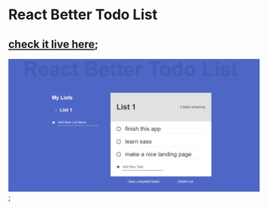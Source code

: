 # React Better Todo List

## [check it live here](http://react-better-todo-list2.surge.sh);

![thumbnail](thumbnail.png);
